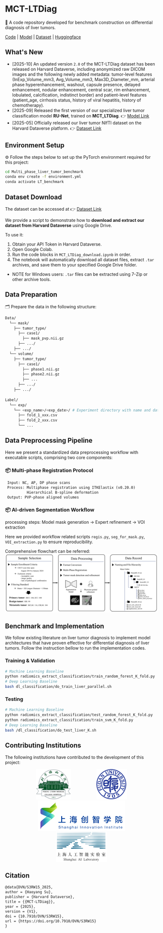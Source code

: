 # MCT-LTDiag
📝 A code repository developed for benchmark construction on differential diagnosis of liver tumors.

[Code](https://github.com/Hoyant-Su/Multi-phase_LT_Benchmark) | [Model](https://github.com/Hoyant-Su/RU-Net) | [Dataset](https://doi.org/10.7910/DVN/S3RW15) | [Huggingface](https://huggingface.co/datasets/Hoyant-Su/MCT_LTDiag_dataset)


## What's New
- [2025-10] An updated version `2.0` of the MCT-LTDiag dataset has been released on Harvard Dataverse, including anonymized raw DICOM images and the following newly added metadata: tumor-level features (InExp_Volume_mm3, Avg_Volume_mm3, Max3D_Diameter_mm, arterial phase hyperenhancement, washout, capsule presence, delayed enhancement, nodular enhancement, central scar, rim enhancement, lobulated, calcification, indistinct border) and patient-level features (patient_age, cirrhosis status, history of viral hepatitis, history of chemotherapy).
- [2025-09] Released the first version of our specialized liver tumor classification model **RU-Net**, trained on **MCT_LTDiag**.  👉 [Model Link](https://github.com/Hoyant-Su/RU-Net)
- [2025-05] Officially released our liver tumor NIfTI dataset on the Harvard Dataverse platform.  👉 [Dataset Link](https://doi.org/10.7910/DVN/S3RW15)

## Environment Setup

⚙️ Follow the steps below to set up the PyTorch environment required for this project:

```bash
cd Multi_phase_liver_tumor_benchmark
conda env create -f environment.yml
conda activate LT_benchmark
```


## Dataset Download
The dataset can be accessed at 👉 [Dataset Link](https://doi.org/10.7910/DVN/S3RW15)


We provide a script to demonstrate how to **download and extract our dataset from Harvard Dataverse** using Google Drive.

To use it:

1. Obtain your API Token in Harvard Dataverse.
2. Open Google Colab.
3. Run the code blocks in `MCT_LTDiag_download.ipynb` in order.
4. The notebook will automatically download all dataset files, extract `.tar` archives, and save them to your specified Google Drive folder.
- NOTE for Windows users: `.tar` files can be extracted using 7-Zip or other archive tools.


<!-- The dataset, along with feature and label files with `.csv` and `.txt` suffixes, can be accessed at 👉 **[Dataset Repository]()** -->

## Data Preparation
🗂️ Prepare the data in the following structure:
```bash
Data/
  └── mask/
    ├── tumor_type/
      ├── case1/
        ├── mask_pvp.nii.gz
      ├── .../
    ├── .../
  └── volume/
    ├── tumor_type/
      ├── case1/
        ├── phase1.nii.gz
        ├── phase2.nii.gz
        ├── ...
      ├── .../
    ├── .../
    
Label/
  └── exp/
    └── <exp_name>/<exp_date>/ # Experiment directory with name and date
      ├── fold_1_xxx.csv 
      ├── fold_2_xxx.csv 
      └── ... 
```


## Data Preprocessing Pipeline
Here we present a standardized data preprocessing workflow with executable scripts, comprising two core components:

### 📦 Multi-phase Registration Protocol
```text
 Input: NC, AP, DP phase scans  
 Process: Multiphase registration using ITKElastix (v0.20.0)
          Hierarchical B-spline deformation
 Output: PVP-phase aligned volumes
```

### 📦 AI-driven Segmentation Workflow
processing steps: Model mask generation -> Expert refinement -> VOI extraction

Here we provided workflow related scripts `regis.py`, `seg_for_mask.py`, `VOI_extraction.py` to ensure reproducibility.

Comprehensive flowchart can be referred: 
![image](./assets/framework/flow_chart_v1015.png)

## Benchmark and Implementation
We follow existing literature on liver tumor diagnosis to implement model architectures that have proven effective for differential diagnosis of liver tumors. Follow the instruction bellow to run the implementation codes.
### Training & Validation
```bash
# Machine Learning Baseline
python radiomics_extract_classification/train_random_forest_K_fold.py
# Deep Learning Baseline
bash dl_classification/do_train_liver_parallel.sh
```
### Testing
```bash
# Machine Learning Baseline
python radiomics_extract_classification/test_random_forest_K_fold.py
python radiomics_extract_classification/train_svm_K_fold.py
# Deep Learning Baseline
bash /dl_classification/do_test_liver_K.sh
```


## Contributing Institutions

The following institutions have contributed to the development of this project:

<p align="center">
  <img src="./assets/logos/PUMCH.jpg" alt="Peking Union Medical College Hospital" style="height:100px; margin:0 40px;"/>
  <img src="/assets/logos/Fudan_logo.svg" alt="Fudan University" style="height:100px; margin:0 40px;"/>
  <img src="/assets/logos/SII_logo.svg" alt="Shanghai Innovation Institute" style="height:100px; margin:0 40px;"/>
  <img src="/assets/logos/AI_LAB_logo.svg" alt="Shanghai Artificial Intelligence Laboratory" style="height:100px; margin:0 40px;"/>
</p>

## Citation
```
@data{DVN/S3RW15_2025,
author = {Haoyang Su},
publisher = {Harvard Dataverse},
title = {{MCT-LTDiag}},
year = {2025},
version = {V1},
doi = {10.7910/DVN/S3RW15},
url = {https://doi.org/10.7910/DVN/S3RW15}
}
```
